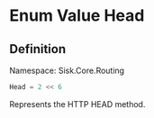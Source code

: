 # Enum Value Head

## Definition
Namespace: Sisk.Core.Routing

```csharp
Head = 2 << 6
```

Represents the HTTP HEAD method.

